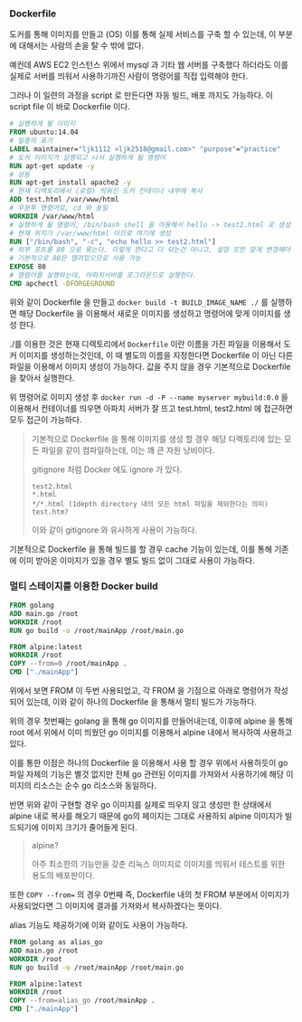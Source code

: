 ### Dockerfile

도커를 통해 이미지를 만들고 (OS) 이를 통해 실제 서비스를 구축 할 수 있는데, 이 부분에 대해서는 사람의 손을 탈 수 밖에 없다.

예컨데 AWS EC2 인스턴스 위에서 mysql 과 기타 웹 서버를 구축했다 하더라도 이를 실제로 서버를 띄워서 사용하기까진 사람이 명령어를 직접 입력해야 한다.

그러나 이 일련의 과정을 script 로 만든다면 자동 빌드, 배포 까지도 가능하다. 이 script file 이 바로 Dockerfile 이다.

```dockerfile
# 실행하게 될 이미지
FROM ubuntu:14.04
# 일종의 표기
LABEL maintainer="ljk1112 <ljk2518@gmail.com>" "purpose"="practice"
# 도커 이미지가 실행되고 나서 실행하게 될 명령어
RUN apt-get update -y
# 상동
RUN apt-get install apache2 -y
# 현재 디렉토리에서 (로컬) 띄워진 도커 컨테이너 내부에 복사
ADD test.html /var/www/html
# 우분투 명령어로, cd 와 동일
WORKDIR /var/www/html
# 실행하게 될 명령어, /bin/bash shell 을 이용해서 hello -> test2.html 로 생성
# 현재 위치가 /var/www/html 이므로 여기에 생성
RUN ["/bin/bash", "-c", "echo hello >> test2.html"]
# 외부 포트를 80 으로 묶는다. 이렇게 한다고 다 되는건 아니고, 설정 또한 맞게 변경해야 한다.
# 기본적으로 80은 열려있으므로 사용 가능
EXPOSE 80
# 명령어를 실행하는데, 아파치서버를 포그라운드로 실행한다.
CMD apchectl -DFORGEGROUND
```

위와 같이 Dockerfile 을 만들고 `docker build -t BUILD_IMAGE_NAME ./` 를 실행하면 해당 Dockerfile 을 이용해서
새로운 이미지를 생성하고 명령어에 맞게 이미지를 생성 한다.

./를 이용한 것은 현재 디렉토리에서 `Dockerfile` 이란 이름을 가진 파일을 이용해서 도커 이미지를 생성하는것인데, 이 때 별도의 이름을 지정한다면
Dockerfile 이 아닌 다른 파일을 이용해서 이미지 생성이 가능하다. 값을 주지 않을 경우 기본적으로 Dockerfile 을 찾아서 실행한다.

위 명령어로 이미지 생성 후 `docker run -d -P --name myserver mybuild:0.0` 을 이용해서 컨테이너를 띄우면 아파치 서버가 잘 뜨고
test.html, test2.html 에 접근하면 모두 접근이 가능하다.

> 기본적으로 Dockerfile 을 통해 이미지를 생성 할 경우 해당 디렉토리에 있는 모든 파일을 같이 컴파일하는데, 이는 꽤 큰 자원 낭비이다.
> 
> gitignore 처럼 Docker 에도 ignore 가 있다.
> 
> ```ignorelang
> test2.html
> *.html
> */*.html (1depth directory 내의 모든 html 파일을 제외한다는 의미)
> test.htm?
> ```
> 
> 이와 같이 gitignore 와 유사하게 사용이 가능하다.

기본적으로 Dockerfile 을 통해 빌드를 할 경우 cache 기능이 있는데, 이를 통해 기존에 이미 받아온 이미지가 있을 경우 별도 빌드 없이 그대로 사용이 가능하다.

### 멀티 스테이지를 이용한 Docker build

```dockerfile
FROM golang
ADD main.go /root
WORKDIR /root
RUN go build -o /root/mainApp /root/main.go

FROM alpine:latest
WORKDIR /root
COPY --from=0 /root/mainApp .
CMD ["./mainApp"]
```

위에서 보면 FROM 이 두번 사용되었고, 각 FROM 을 기점으로 아래로 명령어가 작성되어 있는데, 이와 같이 하나의 Dockerfile 을 통해서 멀티 빌드가 가능하다.

위의 경우 첫번째는 golang 을 통해 go 이미지를 만들어내는데, 이후에 alpine 을 통해 root 에서 위에서 이미 띄웠던 go 이미지를 이용해서
alpine 내에서 복사하여 사용하고 있다.

이를 통한 이점은 하나의 Dockerfile 을 이용해서 사용 할 경우 위에서 사용하듯이 go 파일 자체의 기능은 별것 없지만 전체 go 관련된 이미지를 가져와서 사용하기에 해당 이미지의 리소스는 순수 go 리소스와 동일하다.

반면 위와 같이 구현할 경우 go 이미지를 실제로 띄우지 않고 생성만 한 상태에서 alpine 내로 복사를 해오기 때문에 go의 페이지는 그대로 사용하되 alpine 이미지가 빌드되기에 이미지 크기가 줄어들게 된다.

> alpine?
> 
> 아주 최소한의 기능만을 갖춘 리눅스 이미지로 이미지를 띄워서 테스트를 위한 용도의 배포판이다.

또한 `COPY --from=` 의 경우 0번째 즉, Dockerfile 내의 첫 FROM 부분에서 이미지가 사용되었다면 그 이미지에 결과를 가져와서 복사하겠다는 뜻이다.

alias 기능도 제공하기에 이와 같이도 사용이 가능하다.

```dockerfile
FROM golang as alias_go
ADD main.go /root
WORKDIR /root
RUN go build -o /root/mainApp /root/main.go

FROM alpine:latest
WORKDIR /root
COPY --from=alias_go /root/mainApp .
CMD ["./mainApp"]
```

